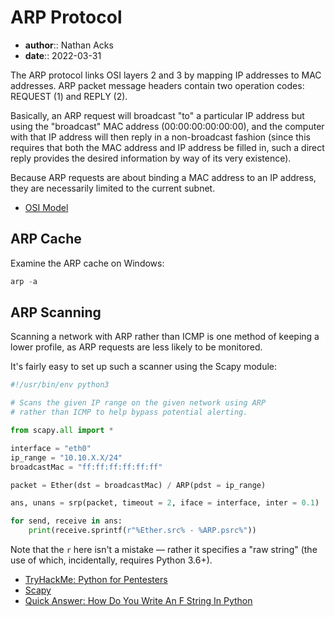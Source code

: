 # ARP Protocol

* **author**:: Nathan Acks  
* **date**:: 2022-03-31

The ARP protocol links OSI layers 2 and 3 by mapping IP addresses to MAC addresses. ARP packet message headers contain two operation codes: REQUEST (1) and REPLY (2).

Basically, an ARP request will broadcast "to" a particular IP address but using the "broadcast" MAC address (00:00:00:00:00:00), and the computer with that IP address will then reply in a non-broadcast fashion (since this requires that both the MAC address and IP address be filled in, such a direct reply provides the desired information by way of its very existence).

Because ARP requests are about binding a MAC address to an IP address, they are necessarily limited to the current subnet.

* [OSI Model](osi-model.md)

## ARP Cache

Examine the ARP cache on Windows:

```powershell
arp -a
```

## ARP Scanning

Scanning a network with ARP rather than ICMP is one method of keeping a lower profile, as ARP requests are less likely to be monitored.

It's fairly easy to set up such a scanner using the Scapy module:

```python
#!/usr/bin/env python3

# Scans the given IP range on the given network using ARP
# rather than ICMP to help bypass potential alerting.

from scapy.all import *

interface = "eth0"
ip_range = "10.10.X.X/24"
broadcastMac = "ff:ff:ff:ff:ff:ff"

packet = Ether(dst = broadcastMac) / ARP(pdst = ip_range)

ans, unans = srp(packet, timeout = 2, iface = interface, inter = 0.1)

for send, receive in ans:
	print(receive.sprintf(r"%Ether.src% - %ARP.psrc%"))
```

Note that the `r` here isn't a mistake — rather it specifies a "raw string" (the use of which, incidentally, requires Python 3.6+).

* [TryHackMe: Python for Pentesters](tryhackme-python-for-pentesters.md)
* [Scapy](https://scapy.net/)
* [Quick Answer: How Do You Write An F String In Python](https://whatisanything.com/how-do-you-write-an-f-string-in-python/#What_does_R_mean_Python)
